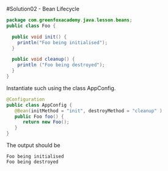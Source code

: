 #Solution02 - Bean Lifecycle

```java
package com.greenfoxacademy.java.lesson.beans;
public class Foo {

  public void init() {
    println("Foo being initialised");
  }

  public void cleanup() {
    println ("Foo being destroyed");
  }
}

```

Instantiate such using the class AppConfig.

```java
@Configuration
public class AppConfig {
   @Bean(initMethod = "init", destroyMethod = "cleanup" )
   public Foo foo() {
      return new Foo();
   }
}
```

The output should be 
```
Foo being initialised
Foo being destroyed
```
